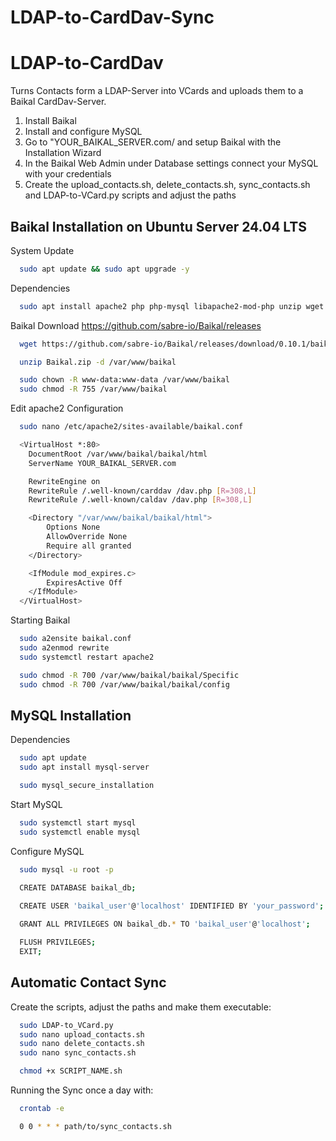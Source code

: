 # LDAP-to-CardDav-Sync
# LDAP-to-CardDav
Turns Contacts form a LDAP-Server into VCards and uploads them to a Baikal CardDav-Server.
  1. Install Baikal
  2. Install and configure MySQL
  3. Go to "YOUR_BAIKAL_SERVER.com/ and setup Baikal with the Installation Wizard
  4. In the Baikal Web Admin under Database settings connect your MySQL with your credentials
  5. Create the upload_contacts.sh, delete_contacts.sh, sync_contacts.sh and LDAP-to-VCard.py scripts and adjust the paths
## Baikal Installation on Ubuntu Server 24.04 LTS

System Update
```bash
  sudo apt update && sudo apt upgrade -y
```
Dependencies
```bash
  sudo apt install apache2 php php-mysql libapache2-mod-php unzip wget curl
```
Baikal Download https://github.com/sabre-io/Baikal/releases
```bash
  wget https://github.com/sabre-io/Baikal/releases/download/0.10.1/baikal-0.10.1.zip
```
```bash
  unzip Baikal.zip -d /var/www/baikal
```
```bash
  sudo chown -R www-data:www-data /var/www/baikal
  sudo chmod -R 755 /var/www/baikal
```
Edit apache2 Configuration
```bash
  sudo nano /etc/apache2/sites-available/baikal.conf
```
```bash
  <VirtualHost *:80>
    DocumentRoot /var/www/baikal/baikal/html
    ServerName YOUR_BAIKAL_SERVER.com

    RewriteEngine on
    RewriteRule /.well-known/carddav /dav.php [R=308,L]
    RewriteRule /.well-known/caldav /dav.php [R=308,L]

    <Directory "/var/www/baikal/baikal/html">
        Options None
        AllowOverride None
        Require all granted
    </Directory>

    <IfModule mod_expires.c>
        ExpiresActive Off
    </IfModule>
  </VirtualHost>
```
Starting Baikal
```bash
  sudo a2ensite baikal.conf
  sudo a2enmod rewrite
  sudo systemctl restart apache2

  sudo chmod -R 700 /var/www/baikal/baikal/Specific
  sudo chmod -R 700 /var/www/baikal/baikal/config
```
## MySQL Installation
Dependencies
```bash
  sudo apt update
  sudo apt install mysql-server
```
```bash
  sudo mysql_secure_installation
```
Start MySQL
```bash
  sudo systemctl start mysql
  sudo systemctl enable mysql
```
Configure MySQL
```bash
  sudo mysql -u root -p
```
```bash
  CREATE DATABASE baikal_db;

  CREATE USER 'baikal_user'@'localhost' IDENTIFIED BY 'your_password';
  
  GRANT ALL PRIVILEGES ON baikal_db.* TO 'baikal_user'@'localhost';

  FLUSH PRIVILEGES;
  EXIT;
```
## Automatic Contact Sync
Create the scripts, adjust the paths and make them executable: 

```bash
  sudo LDAP-to_VCard.py
  sudo nano upload_contacts.sh
  sudo nano delete_contacts.sh
  sudo nano sync_contacts.sh
```
```bash
  chmod +x SCRIPT_NAME.sh
```
Running the Sync once a day with:
```bash
  crontab -e

  0 0 * * * path/to/sync_contacts.sh
```
